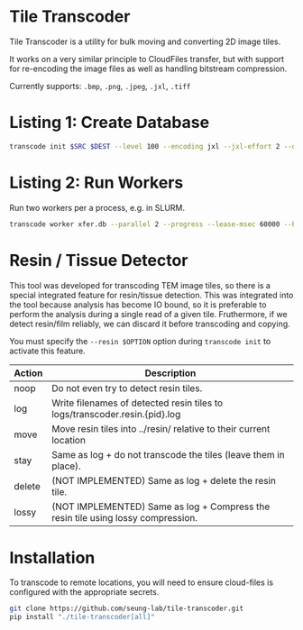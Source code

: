 Tile Transcoder
===============

Tile Transcoder is a utility for bulk moving and converting 2D image tiles.

It works on a very similar principle to CloudFiles transfer, but with support for re-encoding the image files as well as handling bitstream compression.

Currently supports: `.bmp`, `.png`, `.jpeg`, `.jxl`, `.tiff`

# Listing 1: Create Database

```bash
transcode init $SRC $DEST --level 100 --encoding jxl --jxl-effort 2 --db xfer.db
```

# Listing 2: Run Workers

Run two workers per a process, e.g. in SLURM.

```bash
transcode worker xfer.db --parallel 2 --progress --lease-msec 60000 --block-size 20
```

# Resin / Tissue Detector

This tool was developed for transcoding TEM image tiles, so there is a special integrated feature for resin/tissue detection. This was integrated into the tool because analysis has become IO bound, so it is preferable to perform the analysis during a single read of a given tile. Fruthermore, if we detect resin/film reliably, we can discard it before transcoding and copying.

You must specify the `--resin $OPTION` option during `transcode init` to activate this feature.


| Action | Description                                                                      |
|--------|----------------------------------------------------------------------------------|
| noop   | Do not even try to detect resin tiles.                                           |
| log    | Write filenames of detected resin tiles to logs/transcoder.resin.{pid}.log       |
| move   | Move resin tiles into ../resin/ relative to their current location               |
| stay   | Same as log + do not transcode the tiles (leave them in place).                  |
| delete | (NOT IMPLEMENTED) Same as log + delete the resin tile.                           |
| lossy  | (NOT IMPLEMENTED) Same as log + Compress the resin tile using lossy compression. |


# Installation

To transcode to remote locations, you will need to ensure cloud-files is configured with the appropriate secrets.

```bash
git clone https://github.com/seung-lab/tile-transcoder.git
pip install "./tile-transcoder[all]"
```


